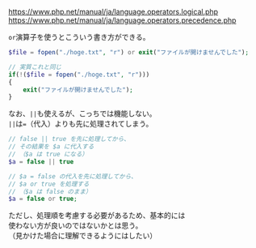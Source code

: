 <https://www.php.net/manual/ja/language.operators.logical.php>
<https://www.php.net/manual/ja/language.operators.precedence.php>

`or`演算子を使うとこういう書き方ができる。
```php
$file = fopen("./hoge.txt", "r") or exit("ファイルが開けませんでした");

// 実質これと同じ
if(!($file = fopen("./hoge.txt", "r")))
{
	exit("ファイルが開けませんでした");
}
```

なお、`||`も使えるが、こっちでは機能しない。  
`||`は`=`（代入）よりも先に処理されてしまう。

```php
// false || true を先に処理してから、
// その結果を $a に代入する
// （$a は true になる）
$a = false || true

// $a = false の代入を先に処理してから、
// $a or true を処理する
// （$a は false のまま）
$a = false or true;
```

ただし、処理順を考慮する必要があるため、基本的には  
使わない方が良いのではないかとは思う。  
（見かけた場合に理解できるようにはしたい）